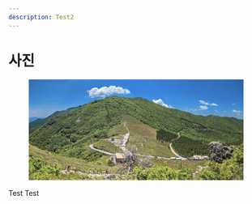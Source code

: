 ```yaml
---
description: Test2
---
```


# 사진

<figure><img src=".gitbook/assets/image.png" alt=""><figcaption></figcaption></figure>









Test Test
